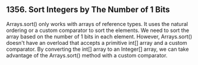 ## 1356. Sort Integers by The Number of 1 Bits
Arrays.sort() only works with arrays of reference types. It uses the natural ordering or a custom comparator to sort the elements. We need to sort the array based on the number of 1 bits in each element. However, Arrays.sort() doesn't have an overload that accepts a primitive int[] array and a custom comparator. By converting the int[] array to an Integer[] array, we can take advantage of the Arrays.sort() method with a custom comparator.


